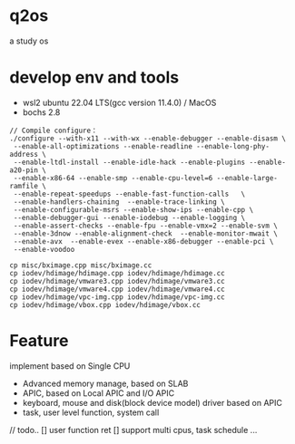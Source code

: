 # q2os
 a study os


# develop env and tools

- wsl2 ubuntu 22.04 LTS(gcc version 11.4.0) / MacOS
- bochs 2.8

```bochs 2.8 compile
// Compile configure：
./configure --with-x11 --with-wx --enable-debugger --enable-disasm \
 --enable-all-optimizations --enable-readline --enable-long-phy-address \
 --enable-ltdl-install --enable-idle-hack --enable-plugins --enable-a20-pin \
 --enable-x86-64 --enable-smp --enable-cpu-level=6 --enable-large-ramfile \
 --enable-repeat-speedups --enable-fast-function-calls   \
 --enable-handlers-chaining  --enable-trace-linking \
 --enable-configurable-msrs --enable-show-ips --enable-cpp \
 --enable-debugger-gui --enable-iodebug --enable-logging \
 --enable-assert-checks --enable-fpu --enable-vmx=2 --enable-svm \
 --enable-3dnow --enable-alignment-check  --enable-monitor-mwait \
 --enable-avx  --enable-evex --enable-x86-debugger --enable-pci \
 --enable-voodoo

cp misc/bximage.cpp misc/bximage.cc
cp iodev/hdimage/hdimage.cpp iodev/hdimage/hdimage.cc 
cp iodev/hdimage/vmware3.cpp iodev/hdimage/vmware3.cc
cp iodev/hdimage/vmware4.cpp iodev/hdimage/vmware4.cc
cp iodev/hdimage/vpc-img.cpp iodev/hdimage/vpc-img.cc
cp iodev/hdimage/vbox.cpp iodev/hdimage/vbox.cc

```

# Feature

implement based on Single CPU
- Advanced memory manage, based on SLAB
- APIC, based on Local APIC and I/O APIC
- keyboard, mouse and disk(block device model) driver based on APIC
- task, user level function, system call

// todo..
[] user function ret
[] support multi cpus, task schedule
...

